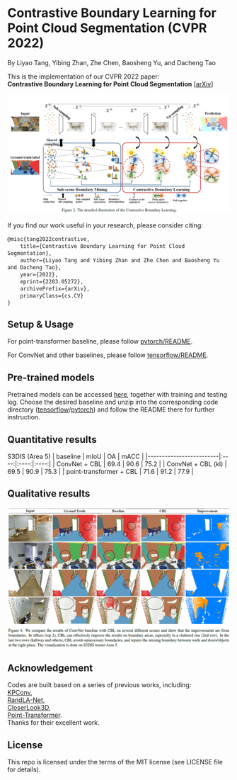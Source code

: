 # Contrastive Boundary Learning for Point Cloud Segmentation (CVPR 2022)
By Liyao Tang, Yibing Zhan, Zhe Chen, Baosheng Yu, and Dacheng Tao

This is the implementation of our CVPR 2022 paper: <br>
**Contrastive Boundary Learning for Point Cloud Segmentation** [[arXiv](https://arxiv.org/abs/2203.05272)]

![cbl](./imgs/cbl-full.png)

If you find our work useful in your research, please consider citing:

```
@misc{tang2022contrastive,
    title={Contrastive Boundary Learning for Point Cloud Segmentation},
    author={Liyao Tang and Yibing Zhan and Zhe Chen and Baosheng Yu and Dacheng Tao},
    year={2022},
    eprint={2203.05272},
    archivePrefix={arXiv},
    primaryClass={cs.CV}
}
```

## Setup & Usage
For point-transformer baseline, please follow [pytorch/README](https://github.com/LiyaoTang/contrastBoundary/tree/master/pytorch).

For ConvNet and other baselines, please follow [tensorflow/README](https://github.com/LiyaoTang/contrastBoundary/tree/master/tensorflow).

## Pre-trained models
Pretrained models can be accessed [here](https://drive.google.com/drive/folders/1_ppwnrAu6VRqENTPWPt-3KFqCCTtfsFC?usp=sharing), together with training and testing log. Choose the desired baseline and unzip into the corresponding code directory ([tensorflow](https://github.com/LiyaoTang/contrastBoundary/tree/master/tensorflow)/[pytorch](https://github.com/LiyaoTang/contrastBoundary/tree/master/pytorch)) and follow the README there for further instruction.

## Quantitative results


S3DIS (Area 5)
| baseline                | mIoU |  OA  | mACC |
|-------------------------|:----:|:----:|:----:|
| ConvNet + CBL           | 69.4 | 90.6 | 75.2 |
| ConvNet + CBL (kl)      | 69.5 | 90.9 | 75.3 |
| point-transformer + CBL | 71.6 | 91.2 | 77.9 |


## Qualitative results
![demo](./imgs/cbl-compare.png)

## Acknowledgement
Codes are built based on a series of previous works, including: <br>
[KPConv](https://github.com/HuguesTHOMAS/KPConv), <br>
[RandLA-Net](https://github.com/QingyongHu/RandLA-Net), <br>
[CloserLook3D](https://github.com/zeliu98/CloserLook3D), <br>
[Point-Transformer](https://github.com/POSTECH-CVLab/point-transformer). <br>
Thanks for their excellent work.


## License
This repo is licensed under the terms of the MIT license (see LICENSE file for details).

